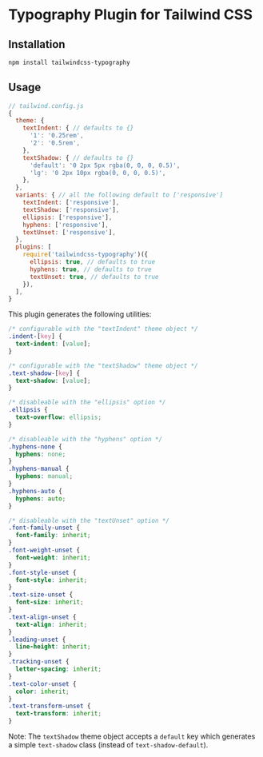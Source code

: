 # Typography Plugin for Tailwind CSS

## Installation

```bash
npm install tailwindcss-typography
```

## Usage

```js
// tailwind.config.js
{
  theme: {
    textIndent: { // defaults to {}
      '1': '0.25rem',
      '2': '0.5rem',
    },
    textShadow: { // defaults to {}
      'default': '0 2px 5px rgba(0, 0, 0, 0.5)',
      'lg': '0 2px 10px rgba(0, 0, 0, 0.5)',
    },
  },
  variants: { // all the following default to ['responsive']
    textIndent: ['responsive'],
    textShadow: ['responsive'],
    ellipsis: ['responsive'],
    hyphens: ['responsive'],
    textUnset: ['responsive'],
  },
  plugins: [
    require('tailwindcss-typography')({
      ellipsis: true, // defaults to true
      hyphens: true, // defaults to true
      textUnset: true, // defaults to true
    }),
  ],
}
```

This plugin generates the following utilities:

```css
/* configurable with the "textIndent" theme object */
.indent-[key] {
  text-indent: [value];
}

/* configurable with the "textShadow" theme object */
.text-shadow-[key] {
  text-shadow: [value];
}

/* disableable with the "ellipsis" option */
.ellipsis {
  text-overflow: ellipsis;
}

/* disableable with the "hyphens" option */
.hyphens-none {
  hyphens: none;
}
.hyphens-manual {
  hyphens: manual;
}
.hyphens-auto {
  hyphens: auto;
}

/* disableable with the "textUnset" option */
.font-family-unset {
  font-family: inherit;
}
.font-weight-unset {
  font-weight: inherit;
}
.font-style-unset {
  font-style: inherit;
}
.text-size-unset {
  font-size: inherit;
}
.text-align-unset {
  text-align: inherit;
}
.leading-unset {
  line-height: inherit;
}
.tracking-unset {
  letter-spacing: inherit;
}
.text-color-unset {
  color: inherit;
}
.text-transform-unset {
  text-transform: inherit;
}
```

Note: The `textShadow` theme object accepts a `default` key which generates a simple `text-shadow` class (instead of `text-shadow-default`).
